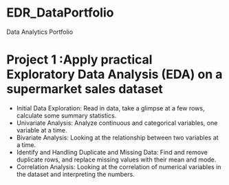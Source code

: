 # EDR_DataPortfolio
Data Analytics Portfolio

# Project 1 :Apply practical Exploratory Data Analysis (EDA) on a supermarket sales dataset 
- Initial Data Exploration: Read in data, take a glimpse at a few rows, calculate some summary statistics.
- Univariate Analysis: Analyze continuous and categorical variables, one variable at a time.
- Bivariate Analysis: Looking at the relationship between two variables at a time.
- Identify and Handling Duplicate and Missing Data: Find and remove duplicate rows, and replace missing values with their mean and mode.
- Correlation Analysis: Looking at the correlation of numerical variables in the dataset and interpreting the numbers.
